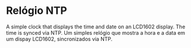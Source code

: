 # Relógio NTP
A simple clock that displays the time and date on an LCD1602 display. The time is synced via NTP.
Um simples relógio que mostra a hora e a data em um dispay LCD1602, sincronizados via NTP.
